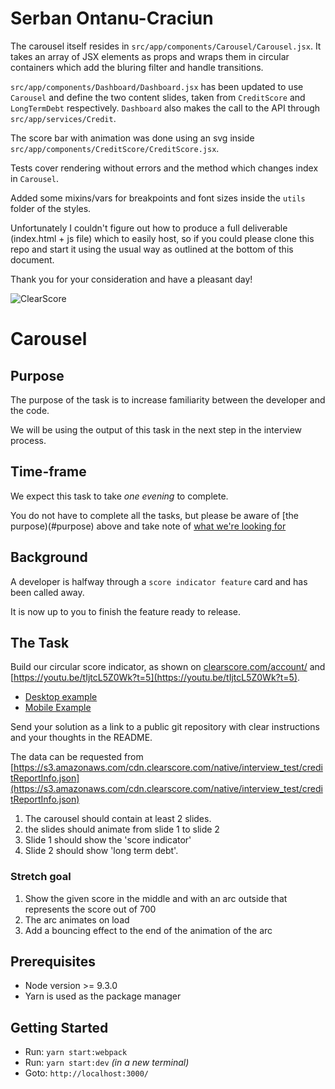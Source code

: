 # Serban Ontanu-Craciun

The carousel itself resides in ```src/app/components/Carousel/Carousel.jsx```. It takes an array of JSX elements as props and wraps them in circular containers which add the bluring filter and handle transitions.

```src/app/components/Dashboard/Dashboard.jsx``` has been updated to use ```Carousel``` and define the two content slides, taken from ```CreditScore``` and ```LongTermDebt``` respectively. ```Dashboard``` also makes the call to the API through ```src/app/services/Credit```.

The score bar with animation was done using an svg inside ```src/app/components/CreditScore/CreditScore.jsx```.

Tests cover rendering without errors and the method which changes index in ```Carousel```.

Added some mixins/vars for breakpoints and font sizes inside the ```utils``` folder of the styles.

Unfortunately I couldn't figure out how to produce a full deliverable (index.html + js file) which to easily host, so if you could please clone this repo and start it using the usual way as outlined at the bottom of this document.

Thank you for your consideration and have a pleasant day!

![ClearScore](https://github.com/ClearScore/tech-screen/blob/master/assets/clearscore.png)

# Carousel

## Purpose

The purpose of the task is to increase familiarity between the developer and the code.

We will be using the output of this task in the next step in the interview process.

## Time-frame

We expect this task to take *one evening* to complete.

You do not have to complete all the tasks, but please be aware of [the purpose)(#purpose) above and take note of [what we're looking for](../README.md#what-were-looking-for)

## Background

A developer is halfway through a `score indicator feature` card and has been called away.

It is now up to you to finish the feature ready to release.

## The Task

Build our circular score indicator, as shown on [clearscore.com/account/](https://www.clearscore.com/account/) and [https://youtu.be/tIjtcL5Z0Wk?t=5](https://youtu.be/tIjtcL5Z0Wk?t=5).
 * [Desktop example](/docs/score-indicator-desktop.jpg)
 * [Mobile Example](/docs/score-indicator-mobile.jpg)

Send your solution as a link to a public git repository with clear instructions and your thoughts in the README.

The data can be requested from [https://s3.amazonaws.com/cdn.clearscore.com/native/interview_test/creditReportInfo.json](https://s3.amazonaws.com/cdn.clearscore.com/native/interview_test/creditReportInfo.json)

 1. The carousel should contain at least 2 slides.
 2. the slides should animate from slide 1 to slide 2
 3. Slide 1 should show the 'score indicator'
 4. Slide 2 should show 'long term debt'.

### Stretch goal

 1. Show the given score in the middle and with an arc outside that represents the score out of 700
 2. The arc animates on load
 3. Add a bouncing effect to the end of the animation of the arc

## Prerequisites

 * Node version >= 9.3.0
 * Yarn is used as the package manager

## Getting Started

 * Run: `yarn start:webpack`
 * Run: `yarn start:dev` _(in a new terminal)_
 * Goto: `http://localhost:3000/`
